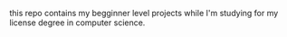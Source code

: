 this repo contains my begginner level projects while I'm studying for my license degree in computer science. 
